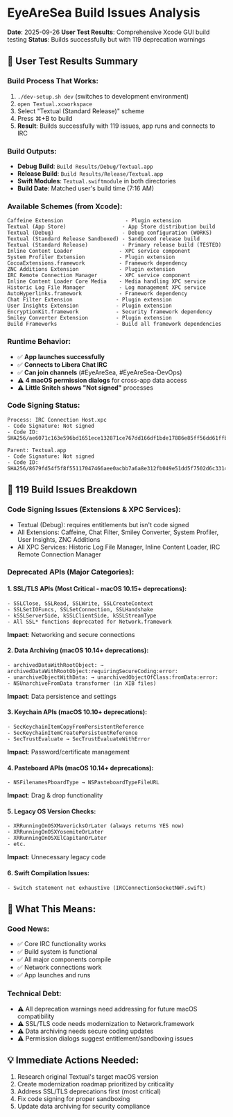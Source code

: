 # EyeAreSea Build Issues Analysis

**Date**: 2025-09-26
**User Test Results**: Comprehensive Xcode GUI build testing
**Status**: Builds successfully but with 119 deprecation warnings

## 🧪 **User Test Results Summary**

### **Build Process That Works:**
1. `./dev-setup.sh dev` (switches to development environment)
2. `open Textual.xcworkspace`
3. Select "Textual (Standard Release)" scheme
4. Press ⌘+B to build
5. **Result**: Builds successfully with 119 issues, app runs and connects to IRC

### **Build Outputs:**
- **Debug Build**: `Build Results/Debug/Textual.app`
- **Release Build**: `Build Results/Release/Textual.app`
- **Swift Modules**: `Textual.swiftmodule` in both directories
- **Build Date**: Matched user's build time (7:16 AM)

### **Available Schemes (from Xcode):**
```
Caffeine Extension                    - Plugin extension
Textual (App Store)                  - App Store distribution build
Textual (Debug)                      - Debug configuration (WORKS)
Textual (Standard Release Sandboxed) - Sandboxed release build
Textual (Standard Release)           - Primary release build (TESTED)
Inline Content Loader               - XPC service component
System Profiler Extension           - Plugin extension
CocoaExtensions.framework           - Framework dependency
ZNC Additions Extension             - Plugin extension
IRC Remote Connection Manager       - XPC service component
Inline Content Loader Core Media    - Media handling XPC service
Historic Log File Manager           - Log management XPC service
AutoHyperlinks.framework            - Framework dependency
Chat Filter Extension              - Plugin extension
User Insights Extension            - Plugin extension
EncryptionKit.framework            - Security framework dependency
Smiley Converter Extension         - Plugin extension
Build Frameworks                   - Build all framework dependencies
```

### **Runtime Behavior:**
- ✅ **App launches successfully**
- ✅ **Connects to Libera Chat IRC**
- ✅ **Can join channels** (#EyeAreSea, #EyeAreSea-DevOps)
- ⚠️ **4 macOS permission dialogs** for cross-app data access
- ⚠️ **Little Snitch shows "Not signed"** processes

### **Code Signing Status:**
```
Process: IRC Connection Host.xpc
- Code Signature: Not signed
- Code ID: SHA256/ae6071c163e596bd1651ece132871ce767dd166df1bde17886e85ff56dd61ffb

Parent: Textual.app
- Code Signature: Not signed
- Code ID: SHA256/8679fd54f5f8f55117047466aee0acbb7a6a8e312fb049e51dd5f7502d6c3314
```

## 🚨 **119 Build Issues Breakdown**

### **Code Signing Issues (Extensions & XPC Services):**
- Textual (Debug): requires entitlements but isn't code signed
- All Extensions: Caffeine, Chat Filter, Smiley Converter, System Profiler, User Insights, ZNC Additions
- All XPC Services: Historic Log File Manager, Inline Content Loader, IRC Remote Connection Manager

### **Deprecated APIs (Major Categories):**

#### **1. SSL/TLS APIs (Most Critical - macOS 10.15+ deprecations):**
```
- SSLClose, SSLRead, SSLWrite, SSLCreateContext
- SSLSetIOFuncs, SSLSetConnection, SSLHandshake
- kSSLServerSide, kSSLClientSide, kSSLStreamType
- All SSL* functions deprecated for Network.framework
```
**Impact**: Networking and secure connections

#### **2. Data Archiving (macOS 10.14+ deprecations):**
```
- archivedDataWithRootObject: → archivedDataWithRootObject:requiringSecureCoding:error:
- unarchiveObjectWithData: → unarchivedObjectOfClass:fromData:error:
- NSUnarchiveFromData transformer (in XIB files)
```
**Impact**: Data persistence and settings

#### **3. Keychain APIs (macOS 10.10+ deprecations):**
```
- SecKeychainItemCopyFromPersistentReference
- SecKeychainItemCreatePersistentReference
- SecTrustEvaluate → SecTrustEvaluateWithError
```
**Impact**: Password/certificate management

#### **4. Pasteboard APIs (macOS 10.14+ deprecations):**
```
- NSFilenamesPboardType → NSPasteboardTypeFileURL
```
**Impact**: Drag & drop functionality

#### **5. Legacy OS Version Checks:**
```
- XRRunningOnOSXMavericksOrLater (always returns YES now)
- XRRunningOnOSXYosemiteOrLater
- XRRunningOnOSXElCapitanOrLater
- etc.
```
**Impact**: Unnecessary legacy code

#### **6. Swift Compilation Issues:**
```
- Switch statement not exhaustive (IRCConnectionSocketNWF.swift)
```

## 🎯 **What This Means:**

### **Good News:**
- ✅ Core IRC functionality works
- ✅ Build system is functional
- ✅ All major components compile
- ✅ Network connections work
- ✅ App launches and runs

### **Technical Debt:**
- ⚠️ All deprecation warnings need addressing for future macOS compatibility
- ⚠️ SSL/TLS code needs modernization to Network.framework
- ⚠️ Data archiving needs secure coding updates
- ⚠️ Permission dialogs suggest entitlement/sandboxing issues

## 💡 **Immediate Actions Needed:**
1. Research original Textual's target macOS version
2. Create modernization roadmap prioritized by criticality
3. Address SSL/TLS deprecations first (most critical)
4. Fix code signing for proper sandboxing
5. Update data archiving for security compliance